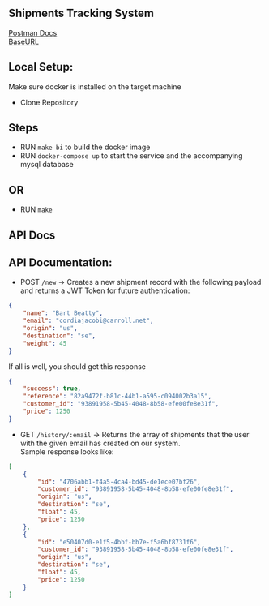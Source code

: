 ## Shipments Tracking System

[Postman Docs](https://www.getpostman.com/collections/497742b6deae56e91248) <br />
[BaseURL](https://sendify-be-a336s4xzcq-ew.a.run.app) <br />

## Local Setup:
Make sure docker is installed on the target machine
* Clone Repository

## Steps
* RUN `make bi` to build the docker image
* RUN `docker-compose up` to start the service and the accompanying mysql database

## OR
 * RUN `make`

## API Docs
## API Documentation:
* POST `/new` -> Creates a new shipment record with the following payload and returns a JWT Token for future authentication:
```json
{
    "name": "Bart Beatty",
    "email": "cordiajacobi@carroll.net",
    "origin": "us",
    "destination": "se",
    "weight": 45
}
```
If all is well, you should get this response
```json
{
    "success": true,
    "reference": "82a9472f-b81c-44b1-a595-c094002b3a15",
    "customer_id": "93891958-5b45-4048-8b58-efe00fe8e31f",
    "price": 1250
}
```

* GET `/history/:email` -> Returns the array of shipments that the user with the given email has created on our system. <br />
Sample response looks like:
```json
[
    {
        "id": "4706abb1-f4a5-4ca4-bd45-de1ece07bf26",
        "customer_id": "93891958-5b45-4048-8b58-efe00fe8e31f",
        "origin": "us",
        "destination": "se",
        "float": 45,
        "price": 1250
    },
    {
        "id": "e50407d0-e1f5-4bbf-bb7e-f5a6bf8731f6",
        "customer_id": "93891958-5b45-4048-8b58-efe00fe8e31f",
        "origin": "us",
        "destination": "se",
        "float": 45,
        "price": 1250
    }
]
```